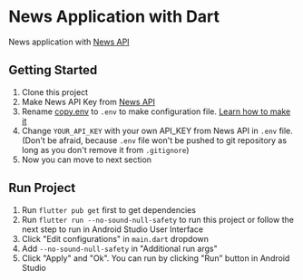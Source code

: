 # News Application with Dart

News application with [News API](https://newsapi.org/)

## Getting Started
1. Clone this project
1. Make News API Key from [News API](https://newsapi.org/)
1. Rename [copy.env](copy.env) to `.env` to make configuration file. [Learn how to make it](https://pub.dev/packages/flutter_dotenv)
1. Change `YOUR_API_KEY` with your own API_KEY from News API in `.env` file. (Don't be afraid, because `.env` file won't be pushed to git repository as long as you don't remove it from `.gitignore`)
1. Now you can move to next section

## Run Project
1. Run `flutter pub get` first to get dependencies
1. Run `flutter run --no-sound-null-safety` to run this project or follow the next step to run in Android Studio User Interface
1. Click "Edit configurations" in `main.dart` dropdown
1. Add `--no-sound-null-safety` in "Additional run args"
1. Click "Apply" and "Ok". You can run by clicking "Run" button in Android Studio